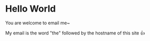 # Hello World

You are welcome to email me~

My email is the word "the" followed by the hostname of this site 👍

